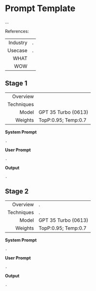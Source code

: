 # Prompt Template

...

References: 

| | |
| -: | :- |
| Industry | . |
| Usecase  |  . |
| WHAT |  |
| WOW | |

## Stage 1
| | |
| -: | :- |
| Overview |  |
| Techniques |  |
| Model | GPT 35 Turbo (0613)  |
| Weights | TopP:0.95; Temp:0.7  |

**System Prompt**

```text
. 
```

**User Prompt**
```text
.
```

**Output**

```text
.
```

## Stage 2

| | |
| -: | :- |
| Overview | . |
| Techniques | . |
| Model | GPT 35 Turbo (0613)  |
| Weights | TopP:0.95; Temp:0.7  |


**System Prompt**

```text
. 
```

**User Prompt**
```text
. 
```

**Output**

```text
.
```